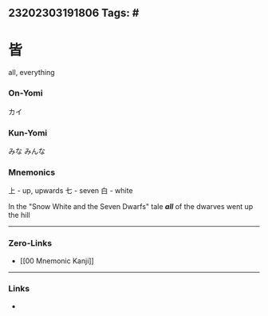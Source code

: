 23202303191806
Tags: # 
---
# 皆
all, everything

### On-Yomi
カイ

### Kun-Yomi
みな
みんな

### Mnemonics
上 - up, upwards
七 - seven
白 - white

In the "Snow White and the Seven Dwarfs" tale ***all*** of the dwarves went up the hill


---
### Zero-Links
- [[00 Mnemonic Kanji]]
---
### Links
- 


